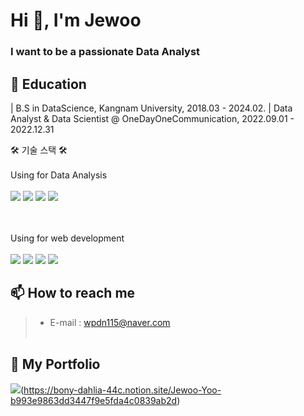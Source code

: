 <h1 align="left">Hi 👋, I'm Jewoo</h1>
<h3 align="left">I want to be a passionate Data Analyst</h3>

## 📒 Education
| B.S in DataScience, Kangnam University, 2018.03 - 2024.02.
| Data Analyst & Data Scientist @ OneDayOneCommunication, 2022.09.01 - 2022.12.31

🛠 기술 스택 🛠 <br><br>
Using for Data Analysis <br><br>
<img src="https://img.shields.io/badge/Python-3776AB?style=for-the-badge&logo=Python&logoColor=white"> 
<img src="https://img.shields.io/badge/tableau-white?style=for-the-badge&logo=tableau&logoColor=#E97627"> 
<img src="https://img.shields.io/badge/mysql-4479A1?style=for-the-badge&logo=mysql&logoColor=white"> 
<img src="https://img.shields.io/badge/mongodb-black?style=for-the-badge&logo=mongodb&logoColor=white"> 
 
 <br><br>
Using for web development <br><br>
<img src="https://img.shields.io/badge/javascript-yellow?style=for-the-badge&logo=javascript&logoColor=white"> 
<img src="https://img.shields.io/badge/html5-red?style=for-the-badge&logo=html5&logoColor=white"> 
<img src="https://img.shields.io/badge/css3-blue?style=for-the-badge&logo=css3&logoColor=yellow"> 
<img src="https://img.shields.io/badge/java-139BB4?style=for-the-badge&logo=java&logoColor=yellow">


## 📫 How to reach me 
> * E-mail : wpdn115@naver.com<br><br>

## 📌 My Portfolio 
 <img src="https://img.shields.io/badge/notion-000000?style=for-the-badge&logo=notion&logoColor=#000000">(https://bony-dahlia-44c.notion.site/Jewoo-Yoo-b993e9863dd3447f9e5fda4c0839ab2d)


